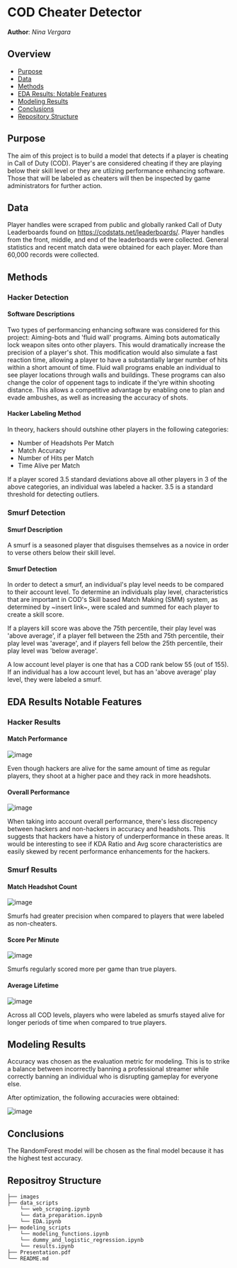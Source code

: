 
# COD Cheater Detector
 
**Author**: *Nina Vergara*
  
## Overview
- [Purpose](#Purpose)
- [Data](#Data)
- [Methods](#Methods)
- [EDA Results: Notable Features](#EDA-Results-Notable-Features) 
- [Modeling Results](#Modeling-Results)
- [Conclusions](#Conclusions)
- [Repository Structure](#Repositroy-Structure)
  

## Purpose
The aim of this project is to build a model that detects if a player is cheating in Call of Duty (COD). Player's are considered cheating if they are playing below their skill level or they are utlizing performance enhancing software. Those that will be labeled as cheaters will then be inspected by game administrators for further action.
 
## Data
Player handles were scraped from public and globally ranked Call of Duty Leaderboards found on https://codstats.net/leaderboards/. Player handles from the front, middle, and end of the leaderboards were collected. General statistics and recent match data were obtained for each player. More than 60,000 records were collected.
   
## Methods
### Hacker Detection
#### Software Descriptions

Two types of performancing enhancing software was considered for this project: Aiming-bots and 'fluid wall' programs. Aiming bots automatically lock weapon sites onto other players. This would dramatically increase the precision of a player's shot. This modification would also simulate a fast reaction time, allowing a player to have a substantially larger number of hits within a short amount of time. Fluid wall programs enable an individual to see player locations through walls and buildings. These programs can also change the color of oppenent tags to indicate if the'yre within shooting distance. This allows a competitive advantage by enabling one to plan and evade ambushes, as well as increasing the accuracy of shots.

#### Hacker Labeling Method

In theory, hackers should outshine other players in the following categories:
* Number of Headshots Per Match
* Match Accuracy
* Number of Hits per Match
* Time Alive per Match

If a player scored 3.5 standard deviations above all other players in 3 of the above categories, an individual was labeled a hacker. 3.5 is a standard threshold for detecting outliers.

### Smurf Detection
#### Smurf Description

A smurf is a seasoned player that disguises themselves as a novice in order to verse others below their skill level. 

#### Smurf Detection

In order to detect a smurf, an individual's play level needs to be compared to their account level. To determine an individuals play level, characteristics that are important in COD's Skill based Match Making (SMM) system, as determined by ~insert link~, were scaled and summed for each player to create a skill score. 

If a players kill score was above the 75th percentile, their play level was 'above average', if a player fell between the 25th and 75th percentile, their play level was 'average', and if players fell below the 25th percentile,  their play level was 'below average'.

A low account level player is one that has a COD rank below 55 (out of 155). If an individual has a low account level, but has an 'above average' play level, they were labeled a smurf.
    
## EDA Results Notable Features
### Hacker Results
#### Match Performance
![image](https://github.com/ninavergara605/capstone/blob/a2b5375d2fef289c302bf846ebf56f411526c730/images/hacker_match_performance.png)

Even though hackers are alive for the same amount of time as regular players, they shoot at a higher pace and they rack in more headshots.

#### Overall Performance
![image](https://github.com/ninavergara605/capstone/blob/a2b5375d2fef289c302bf846ebf56f411526c730/images/hacker_overall_performance.png)

When taking into account overall performance, there's less discrepency between hackers and non-hackers in accuracy and headshots. This suggests that hackers have a history of underperformance in these areas. It would be interesting to see if KDA Ratio and Avg score characteristics are easily skewed by recent performance enhancements for the hackers.

### Smurf Results
#### Match Headshot Count
![image](https://github.com/ninavergara605/capstone/blob/a2b5375d2fef289c302bf846ebf56f411526c730/images/smurf_headshot_count.png)

Smurfs had greater precision when compared to players that were labeled as non-cheaters.

#### Score Per Minute
![image](https://github.com/ninavergara605/capstone/blob/a2b5375d2fef289c302bf846ebf56f411526c730/images/smurf_score_per_minute.png)

Smurfs regularly scored more per game than true players.

#### Average Lifetime
![image](https://github.com/ninavergara605/capstone/blob/a2b5375d2fef289c302bf846ebf56f411526c730/images/smurf_Time_alive.png)

Across all COD levels, players who were labeled as smurfs stayed alive for longer periods of time when compared to true players.

## Modeling Results
Accuracy was chosen as the evaluation metric for modeling. This is to strike a balance between incorrectly banning a professional streamer while correctly banning an individual who is disrupting gameplay for everyone else.

After optimization, the following accuracies were obtained:


![image](https://github.com/ninavergara605/capstone/blob/1be239f29b95dfe2f92c819e136d3d052fc4c45d/images/final_model_preformance.png)

## Conclusions
The RandomForest model will be chosen as the final model because it has the highest test accuracy. 
    
## Repositroy Structure
```
├── images                                
├── data_scripts
    └── web_scraping.ipynb
    └── data_preparation.ipynb
    └── EDA.ipynb
├── modeling_scripts                         
    └── modeling_functions.ipynb
    └── dummy_and_logistic_regression.ipynb                
    └── results.ipynb                   
├── Presentation.pdf                      
└── README.md                           
